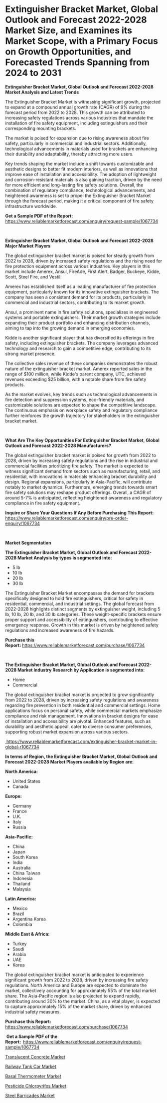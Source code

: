 <p><h1>Extinguisher Bracket Market, Global Outlook and Forecast 2022-2028 Market Size, and Examines its Market Scope, with a Primary Focus on Growth Opportunities, and Forecasted Trends Spanning from 2024 to 2031</h1></p><p><strong>Extinguisher Bracket Market, Global Outlook and Forecast 2022-2028 Market Analysis and Latest Trends</strong></p>
<p><p>The Extinguisher Bracket Market is witnessing significant growth, projected to expand at a compound annual growth rate (CAGR) of 9% during the forecast period from 2022 to 2028. This growth can be attributed to increasing safety regulations across various industries that mandate the installation of fire safety equipment, including extinguishers and their corresponding mounting brackets. </p><p>The market is poised for expansion due to rising awareness about fire safety, particularly in commercial and industrial sectors. Additionally, technological advancements in materials used for brackets are enhancing their durability and adaptability, thereby attracting more users. </p><p>Key trends shaping the market include a shift towards customizable and aesthetic designs to better fit modern interiors, as well as innovations that improve ease of installation and accessibility. The adoption of lightweight and corrosion-resistant materials is also gaining traction, driven by the need for more efficient and long-lasting fire safety solutions. Overall, the combination of regulatory compliance, technological advancements, and heightened awareness is set to propel the Extinguisher Bracket Market through the forecast period, making it a critical component of fire safety infrastructure worldwide.</p></p>
<p><strong>Get a Sample PDF of the Report:&nbsp;</strong> <a href="https://www.reliablemarketforecast.com/enquiry/request-sample/1067734">https://www.reliablemarketforecast.com/enquiry/request-sample/1067734</a></p>
<p>&nbsp;</p>
<p><strong>Extinguisher Bracket Market, Global Outlook and Forecast 2022-2028 Major Market Players</strong></p>
<p><p>The global extinguisher bracket market is poised for steady growth from 2022 to 2028, driven by increased safety regulations and the rising need for fire protection equipment across various industries. Key players in this market include Amerex, Ansul, FireAde, First Alert, Badger, Buckeye, Kidde, Scott, Steel Fire, and Vestil.</p><p>Amerex has established itself as a leading manufacturer of fire protection equipment, particularly known for its innovative extinguisher brackets. The company has seen a consistent demand for its products, particularly in commercial and industrial sectors, contributing to its market growth.</p><p>Ansul, a prominent name in fire safety solutions, specializes in engineered systems and portable extinguishers. Their market growth strategies include expanding their product portfolio and enhancing distribution channels, aiming to tap into the growing demand in emerging economies.</p><p>Kidde is another significant player that has diversified its offerings in fire safety, including extinguisher brackets. The company leverages advanced technology and research to gain a competitive edge, contributing to its strong market presence.</p><p>The collective sales revenue of these companies demonstrates the robust nature of the extinguisher bracket market. Amerex reported sales in the range of $100 million, while Kidde's parent company, UTC, achieved revenues exceeding $25 billion, with a notable share from fire safety products.</p><p>As the market evolves, key trends such as technological advancements in fire detection and suppression systems, eco-friendly materials, and customizable solutions are expected to shape the competitive landscape. The continuous emphasis on workplace safety and regulatory compliance further reinforces the growth trajectory for stakeholders in the extinguisher bracket market.</p></p>
<p>&nbsp;</p>
<p><strong>What Are The Key Opportunities For Extinguisher Bracket Market, Global Outlook and Forecast 2022-2028 Manufacturers?</strong></p>
<p><p>The global extinguisher bracket market is poised for growth from 2022 to 2028, driven by increasing safety regulations and the rise in industrial and commercial facilities prioritizing fire safety. The market is expected to witness significant demand from sectors such as manufacturing, retail, and residential, with innovations in materials enhancing bracket durability and design. Regional expansions, particularly in Asia-Pacific, will contribute notably to market dynamics. Furthermore, emerging trends towards smart fire safety solutions may reshape product offerings. Overall, a CAGR of around 5-7% is anticipated, reflecting heightened awareness and regulatory compliance in fire safety equipment.</p></p>
<p><strong>Inquire or Share Your Questions If Any Before Purchasing This Report:</strong> <a href="https://www.reliablemarketforecast.com/enquiry/pre-order-enquiry/1067734">https://www.reliablemarketforecast.com/enquiry/pre-order-enquiry/1067734</a></p>
<p>&nbsp;</p>
<p><strong>Market Segmentation</strong></p>
<p><strong>The Extinguisher Bracket Market, Global Outlook and Forecast 2022-2028 Market Analysis by types is segmented into:</strong></p>
<p><ul><li>5 lb</li><li>10 lb</li><li>20 lb</li><li>30 lb</li></ul></p>
<p><p>The Extinguisher Bracket Market encompasses the demand for brackets specifically designed to hold fire extinguishers, critical for safety in residential, commercial, and industrial settings. The global forecast from 2022-2028 highlights distinct segments by extinguisher weight, including 5 lb, 10 lb, 20 lb, and 30 lb categories. These weight-specific brackets ensure proper support and accessibility of extinguishers, contributing to effective emergency response. Growth in this market is driven by heightened safety regulations and increased awareness of fire hazards.</p></p>
<p><strong>Purchase this Report:&nbsp;</strong><a href="https://www.reliablemarketforecast.com/purchase/1067734">https://www.reliablemarketforecast.com/purchase/1067734</a></p>
<p>&nbsp;</p>
<p><strong>The Extinguisher Bracket Market, Global Outlook and Forecast 2022-2028 Market Industry Research by Application is segmented into:</strong></p>
<p><ul><li>Home</li><li>Commercial</li></ul></p>
<p><p>The global extinguisher bracket market is projected to grow significantly from 2022 to 2028, driven by increasing safety regulations and awareness regarding fire prevention in both residential and commercial settings. Home applications focus on personal safety, while commercial markets emphasize compliance and risk management. Innovations in bracket designs for ease of installation and accessibility are pivotal. Enhanced features, such as durability and aesthetic appeal, cater to diverse consumer preferences, supporting robust market expansion across various sectors.</p></p>
<p><a href="https://www.reliablemarketforecast.com/extinguisher-bracket-market-in-global-r1067734">&nbsp;https://www.reliablemarketforecast.com/extinguisher-bracket-market-in-global-r1067734</a></p>
<p><strong>In terms of Region, the Extinguisher Bracket Market, Global Outlook and Forecast 2022-2028 Market Players available by Region are:</strong></p>
<p>
    <p> <strong> North America: </strong>
        <ul>
            <li>United States</li>
            <li>Canada</li>
        </ul>
        </p> 
    <p> <strong> Europe: </strong>
        <ul>
            <li>Germany</li>
            <li>France</li>
            <li>U.K.</li>
            <li>Italy</li>
            <li>Russia</li>
        </ul>
        </p> 
    <p> <strong> Asia-Pacific: </strong>
        <ul>
            <li>China</li>
            <li>Japan</li>
            <li>South Korea</li>
            <li>India</li>
            <li>Australia</li>
            <li>China Taiwan</li>
            <li>Indonesia</li>
            <li>Thailand</li>
            <li>Malaysia</li>
        </ul>
        </p> 
    <p> <strong> Latin America: </strong>
        <ul>
            <li>Mexico</li>
            <li>Brazil</li>
            <li>Argentina Korea</li>
            <li>Colombia</li>
        </ul>
        </p> 
    <p> <strong> Middle East & Africa: </strong>
        <ul>
            <li>Turkey</li>
            <li>Saudi</li>
            <li>Arabia</li>
            <li>UAE</li>
            <li>Korea</li>
        </ul>
    </p>
    </p>
<p><p>The global extinguisher bracket market is anticipated to experience significant growth from 2022 to 2028, driven by increasing fire safety regulations. North America and Europe are expected to dominate the market, collectively accounting for approximately 55% of the total market share. The Asia-Pacific region is also projected to expand rapidly, contributing around 30% to the market. China, as a vital player, is expected to capture approximately 15% of the market share, driven by enhanced industrial safety measures.</p></p>
<p><strong>Purchase this Report: </strong><a href="https://www.reliablemarketforecast.com/purchase/1067734">https://www.reliablemarketforecast.com/purchase/1067734</a></p>
<p>&nbsp;<strong>Get a Sample PDF of the Report:&nbsp;&nbsp;</strong><a href="https://www.reliablemarketforecast.com/enquiry/request-sample/1067734">https://www.reliablemarketforecast.com/enquiry/request-sample/1067734</a></p>
<p><strong></strong></p>
<p><p><a href="https://medium.com/@shalongzda/the-global-market-overview-of-the-translucent-concrete-market-provides-a-unique-perspective-on-53752d56f470">Translucent Concrete Market</a></p><p><a href="https://medium.com/@dylan.greene85678/the-railway-tank-car-market-has-witnessed-significant-growth-in-recent-years-and-this-trend-is-e952858e0e46">Railway Tank Car Market</a></p><p><a href="https://www.linkedin.com/pulse/basal-thermometer-market-share-size-trends-industry-analysis-nibmc?trackingId=Cq6o8fT6QJWBfojxtJDE0Q%3D%3D">Basal Thermometer Market</a></p><p><a href="https://issuu.com/reportprime-2/docs/pesticide-chlorpyrifos-market-size-_7c3acb24ea5f63">Pesticide Chlorpyrifos Market</a></p><p><a href="https://www.linkedin.com/pulse/how-regions-adapting-steel-barricades-market-global-trends-0pfae?trackingId=DnBX2FZTSBGonP9d%2FPc3%2Bg%3D%3D">Steel Barricades Market</a></p></p>
